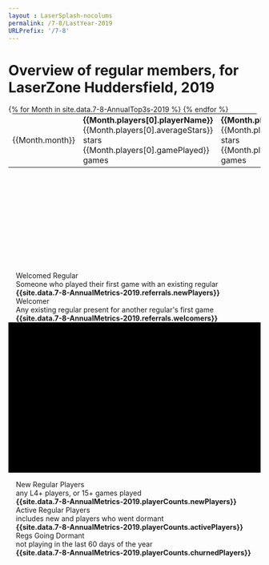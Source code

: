 ```yaml
---
layout : LaserSplash-nocolums
permalink: /7-8/LastYear-2019
URLPrefix: '/7-8'
---
```

# Overview of regular members, for LaserZone Huddersfield, 2019
<div class = "container" style = "margin-top:15px;">
  <div class = "row">
    <div class = "col-md-6">
        <table class = "AnnualTop3s" style = "border-radius:10px; margin:0px; height:300px;">
        {% for Month in site.data.7-8-AnnualTop3s-2019 %} 
            <tr> 
                <td class = "MonthHeader">{{Month.month}}</td> 
                <td class = "golden"><b>{{Month.players[0].playerName}}</b>
                    <br/><div class = "SmallBrightNumber"> {{Month.players[0].averageStars}} stars <br/> {{Month.players[0].gamePlayed}} games </div>
                </td>
                <td class = "silver"><b>{{Month.players[1].playerName}}</b>
                    <br/><div class = "SmallBrightNumber"> {{Month.players[1].averageStars}} stars <br/> {{Month.players[1].gamePlayed}} games </div>
                </td>
                <td class = "bronze"><b>{{Month.players[2].playerName}}</b>
                    <br/><div class = "SmallBrightNumber"> {{Month.players[2].averageStars}} stars <br/> {{Month.players[2].gamePlayed}} games </div>
                </td>
            </tr>
        {% endfor %}
        </table>
        <div class = "fluid-container" style = "padding-left:15px;padding-right:15px; margin-top:15px;">
            <div class = "row" >
                <div class = "col-sm-6 GainLossIcon " style = "background-image:url('/assets/images/add-group.svg'); border-radius:30px 15px 15px 15px; " > 
                    Welcomed Regular <br/>
                    <div class="sup">Someone who played their first game with an existing regular</div>
                    <b>{{site.data.7-8-AnnualMetrics-2019.referrals.newPlayers}}</b>
                </div>
                <div class = "col-sm-6 GainLossIcon" style = "background-image:url('/assets/images/friendly.svg'); border-radius: 15px; " > 
                    Welcomer<br/>
                    <div class="sup">Any existing regular present for another regular's first game</div>
                    <b>{{site.data.7-8-AnnualMetrics-2019.referrals.welcomers}}</b>
                </div>
            </div>
        </div>
    </div>
    <div class = "col-md-6">
        <div class = "genericWrapper genericWrapperOffset LaserCardWrapper7-8" id = "piechart" style = "height:300px; padding-left:10px; margin-top:0px; padding-right:10px; background-color:#000; overflow:hidden;"> 
        </div>
        <div class = "fluid-container" style = "padding-left:15px;padding-right:15px; margin-top:15px;">
            <div class = "row" >
                <div class = "col-sm-4 GainLossIcon " style = "background-image:url('/assets/images/log-in.svg'); border-radius:30px 15px 15px 15px; " > 
                    New Regular Players <br/>
                    <div class="sup">any L4+ players, or 15+ games played</div>
                    <b>{{site.data.7-8-AnnualMetrics-2019.playerCounts.newPlayers}}</b>
                </div>
                <div class = "col-sm-4 GainLossIcon" style = "background-image:url('/assets/images/team.svg'); border-radius:15px 15px 30px 15px; " > 
                    Active Regular Players<br/>
                    <div class="sup">includes new and players who went dormant</div>
                    <b>{{site.data.7-8-AnnualMetrics-2019.playerCounts.activePlayers}}</b>
                </div>
                <div class = "col-sm-4 GainLossIcon" style = "background-image:url('/assets/images/logout.svg'); border-radius: 15px; " > 
                    Regs Going Dormant<br/>
                    <div class="sup">not playing in the last 60 days of the year</div>
                    <b>{{site.data.7-8-AnnualMetrics-2019.playerCounts.churnedPlayers}}</b>
                </div>
            </div>
        </div>
    </div>

<script type="text/javascript">
var data = [{
  values: [],
  labels: [],
  pull: [],
  textfont: [],
  type: 'pie'
}];
{% for GameType in site.data.7-8-AnnualMetrics-2019.gamesPlayed %} 
    data[0].labels.push("{{GameType.gameName}}")
    data[0].values.push({{GameType.timesPlayed}})
{% endfor %}

var layout = {
    title:'Games Played by Regulars',
    paper_bgcolor:'rgba(0,0,0,0)',
    plot_bgcolor:'rgba(0,0,0,0)',
    font: {
        family: 'Courier New, monospace',
        size: 12,
        color: 'limegreen'
    },
    autosize: true,
    margin: {
        l: 25,
        r: 50,
        b: 50,
        t: 50,
        pad: 4
    }
};
Plotly.newPlot('piechart', data, layout, {displayModeBar: false, showLegend: false});
</script>
